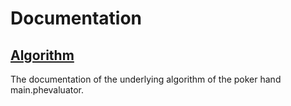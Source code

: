 # Documentation

## [Algorithm](Algorithm.md)

The documentation of the underlying algorithm of the poker hand main.phevaluator.
